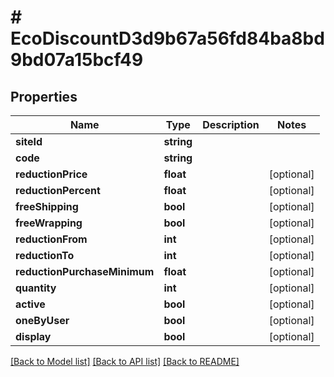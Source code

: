 # # EcoDiscountD3d9b67a56fd84ba8bd9bd07a15bcf49

## Properties

Name | Type | Description | Notes
------------ | ------------- | ------------- | -------------
**siteId** | **string** |  |
**code** | **string** |  |
**reductionPrice** | **float** |  | [optional]
**reductionPercent** | **float** |  | [optional]
**freeShipping** | **bool** |  | [optional]
**freeWrapping** | **bool** |  | [optional]
**reductionFrom** | **int** |  | [optional]
**reductionTo** | **int** |  | [optional]
**reductionPurchaseMinimum** | **float** |  | [optional]
**quantity** | **int** |  | [optional]
**active** | **bool** |  | [optional]
**oneByUser** | **bool** |  | [optional]
**display** | **bool** |  | [optional]

[[Back to Model list]](../../README.md#models) [[Back to API list]](../../README.md#endpoints) [[Back to README]](../../README.md)

